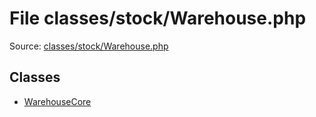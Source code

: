 File classes/stock/Warehouse.php
=========

Source: [classes/stock/Warehouse.php](https://github.com/PrestaShop/PrestaShop/blob/1.5.6.2/classes/stock/Warehouse.php)


Classes
-------

* [WarehouseCore](class.WarehouseCore.md)


